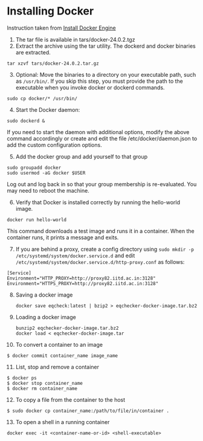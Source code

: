 # Installing Docker

Instruction taken from [Install Docker Engine](https://docs.docker.com/engine/install/)

1. The tar file is available in tars/docker-24.0.2.tgz
2. Extract the archive using the tar utility. The dockerd and docker binaries are extracted.
```
tar xzvf tars/docker-24.0.2.tar.gz
```

3. Optional: Move the binaries to a directory on your executable path, such as `/usr/bin/`. If you skip this step, you must provide the path to the executable when you invoke docker or dockerd commands.
```
sudo cp docker/* /usr/bin/
```
4. Start the Docker daemon:
```
sudo dockerd &
```
If you need to start the daemon with additional options, modify the above command accordingly or create and edit the file /etc/docker/daemon.json to add the custom configuration options.

5. Add the docker group and add yourself to that group
```
sudo groupadd docker
sudo usermod -aG docker $USER
```
Log out and log back in so that your group membership is re-evaluated. You may need to reboot the machine.

6. Verify that Docker is installed correctly by running the hello-world image.
```
docker run hello-world
```
This command downloads a test image and runs it in a container. When the container runs, it prints a message and exits.

7. If you are behind a proxy, create a config directory using `sudo mkdir -p /etc/systemd/system/docker.service.d` and edit `/etc/systemd/system/docker.service.d/http-proxy.conf` as follows:
```
[Service]
Environment="HTTP_PROXY=http://proxy82.iitd.ac.in:3128"
Environment="HTTPS_PROXY=http://proxy82.iitd.ac.in:3128"
```
8. Saving a docker image
   ```
   docker save eqcheck:latest | bzip2 > eqchecker-docker-image.tar.bz2
   ```
9. Loading a docker image
   ```
   bunzip2 eqchecker-docker-image.tar.bz2
   docker load < eqchecker-docker-image.tar
   ```
10. To convert a container to an image
```
$ docker commit container_name image_name
```
11. List, stop and remove a container
```
$ docker ps
$ docker stop container_name
$ docker rm container_name
```
12. To copy a file from the container to the host
```
$ sudo docker cp container_name:/path/to/file/in/container .
```
13. To open a shell in a running container
```
docker exec -it <container-name-or-id> <shell-executable>
```
